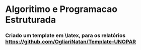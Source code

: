 # Algoritimo e Programacao Estruturada




### Criado um template em \latex, para os relatórios https://github.com/OgliariNatan/Template-UNOPAR
